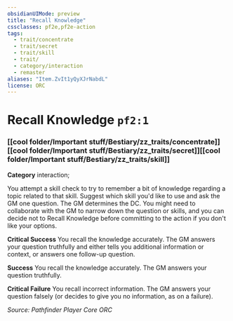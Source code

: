 ```yaml
---
obsidianUIMode: preview
title: "Recall Knowledge"
cssclasses: pf2e,pf2e-action
tags:
  - trait/concentrate
  - trait/secret
  - trait/skill
  - trait/
  - category/interaction
  - remaster
aliases: "Item.ZvIt1yQyXJrNabdL"
license: ORC
---
```

# Recall Knowledge `pf2:1`

### [[cool folder/Important stuff/Bestiary/zz_traits/concentrate]][[cool folder/Important stuff/Bestiary/zz_traits/secret]][[cool folder/Important stuff/Bestiary/zz_traits/skill]]

**Category** interaction; 




You attempt a skill check to try to remember a bit of knowledge regarding a topic related to that skill. Suggest which skill you'd like to use and ask the GM one question. The GM determines the DC. You might need to collaborate with the GM to narrow down the question or skills, and you can decide not to Recall Knowledge before committing to the action if you don't like your options.

**Critical Success** You recall the knowledge accurately. The GM answers your question truthfully and either tells you additional information or context, or answers one follow-up question.

**Success** You recall the knowledge accurately. The GM answers your question truthfully.

**Critical Failure** You recall incorrect information. The GM answers your question falsely (or decides to give you no information, as on a failure).

*Source: Pathfinder Player Core*
*ORC*